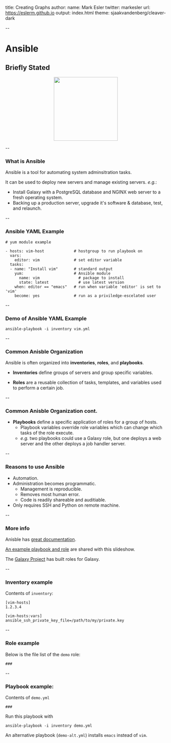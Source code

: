 title: Creating Graphs
author:
  name: Mark Esler
  twitter: markesler
  url: https://eslerm.github.io
output: index.html
theme: sjaakvandenberg/cleaver-dark

--

# Ansible
## Briefly Stated

<center><img src="https://raw.githubusercontent.com/eslerm/slides-ansible-briefly_stated/master/qr.gif" style="width: 200px;"/></center>

--

### What is Ansible

Ansible is a tool for automating system adminsitration tasks.

It can be used to deploy new servers and manage existing servers. *e.g.*:
- Install Galaxy with a PostgreSQL database and NGINX web server to a fresh operating system.
- Backing up a production server, upgrade it's software  & database, test, and relaunch.

--

### Ansible YAML Example
```
# yum module example

- hosts: vim-host             # hostgroup to run playbook on
  vars:
    editor: vim               # set editor variable
  tasks:
  - name: "Install vim"       # standard output
    yum:                      # Ansible module
      name: vim                 # package to install
      state: latest             # use latest version
    when: editor == "emacs"   # run when variable 'editor' is set to 'vim'
    become: yes               # run as a priviledge-escelated user
```

--

### Demo of Ansible YAML Example

```
ansible-playbook -i inventory vim.yml
```

--

### Common Anisble Organization

Ansible is often organized into **inventories**, **roles**, and **playbooks**.
- **Inventories** define groups of servers and group specific variables.

- **Roles** are a reusable collection of tasks, templates, and variables used to perform a certain job.

--

### Common Anisble Organization **cont.**

- **Playbooks** define a specific application of roles for a group of hosts.
  - Playbook variables override role variables which can change which tasks of the role execute.
  - *e.g.* two playbooks could use a Galaxy role, but one deploys a web server and the other deploys a job handler server.

--

### Reasons to use Ansible

- Automation.
- Administration becomes programmatic.
  - Management is reproducible.
  - Removes most human error.
  - Code is readily shareable and auditiable.
- Only requires SSH and Python on remote machine.

--

### More info

Anisble has [great documentation](#).

[An example playbook and role](#) are shared with this slideshow.

The [Galaxy Project](#) has built roles for Galaxy.

--

### Inventory example

Contents of `inventory`:

```
[vim-hosts]
1.2.3.4

[vim-hosts:vars]
ansible_ssh_private_key_file=/path/to/my/private.key
```

--

### Role example

Below is the file list of the `demo` role:
```
###
```

--

### Playbook example:

Contents of `demo.yml`
```
###
```

Run this playbook with
```
ansible-playbook -i inventory demo.yml
```

An alternative playbook (`demo-alt.yml`) installs `emacs` instead of `vim`.
